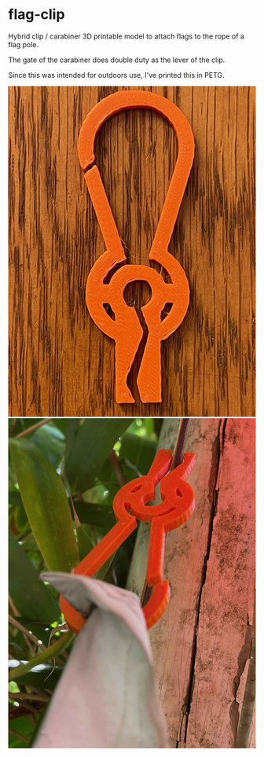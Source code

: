 # flag-clip

Hybrid clip / carabiner 3D printable model to attach flags to the rope of a flag pole.

The gate of the carabiner does double duty as the lever of the clip.

Since this was intended for outdoors use, I've printed this in PETG.

![](img/clip.jpeg)
![](img/flag.jpeg)